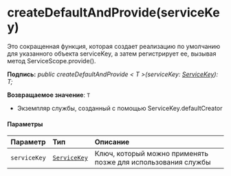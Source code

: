 # <a name="createdefaultandprovideservicekey"></a>createDefaultAndProvide(serviceKey)




Это сокращенная функция, которая создает реализацию по умолчанию для указанного объекта serviceKey, а затем регистрирует ее, вызывая метод ServiceScope.provide().

**Подпись:** _public createDefaultAndProvide < T >(serviceKey: [ServiceKey](../sp-core-library/servicekey.md)<T>): T;_

**Возвращаемое значение**: `T`



- Экземпляр службы, созданный с помощью ServiceKey.defaultCreator

#### <a name="parameters"></a>Параметры


| Параметр    | Тип    | Описание |
|:-------------|:---------------|:------------|
| `serviceKey`    | [`ServiceKey`](../sp-core-library/servicekey.md)<T> | Ключ, который можно применять позже для использования службы |


